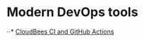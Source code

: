 # Modern DevOps tools

⋅⋅* [CloudBees CI and GitHub Actions ](DevOps/CloudBees_CI_&_GitHub_Actions.pdf)